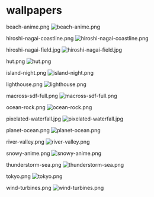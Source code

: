 # wallpapers

beach-anime.png
![beach-anime.png](./walls/beach-anime.png)

hiroshi-nagai-coastline.png
![hiroshi-nagai-coastline.png](./walls/hiroshi-nagai-coastline.png)

hiroshi-nagai-field.jpg
![hiroshi-nagai-field.jpg](./walls/hiroshi-nagai-field.jpg)

hut.png
![hut.png](./walls/hut.png)

island-night.png
![island-night.png](./walls/island-night.png)

lighthouse.png
![lighthouse.png](./walls/lighthouse.png)

macross-sdf-full.png
![macross-sdf-full.png](./walls/macross-sdf-full.png)

ocean-rock.png
![ocean-rock.png](./walls/ocean-rock.png)

pixelated-waterfall.jpg
![pixelated-waterfall.jpg](./walls/pixelated-waterfall.jpg)

planet-ocean.png
![planet-ocean.png](./walls/planet-ocean.png)

river-valley.png
![river-valley.png](./walls/river-valley.png)

snowy-anime.png
![snowy-anime.png](./walls/snowy-anime.png)

thunderstorm-sea.png
![thunderstorm-sea.png](./walls/thunderstorm-sea.png)

tokyo.png
![tokyo.png](./walls/tokyo.png)

wind-turbines.png
![wind-turbines.png](./walls/wind-turbines.png)

